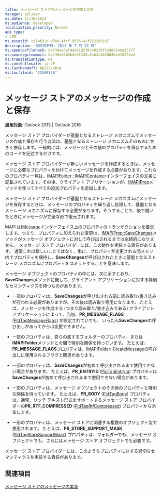 ```yaml
---
title: メッセージ ストアのメッセージの作成と保存
manager: soliver
ms.date: 11/16/2014
ms.audience: Developer
localization_priority: Normal
api_type:
- COM
ms.assetid: cc74b31c-d7ed-4fcf-9535-a2f9222901b7
description: '最終更新日: 2011 年 7 月 23 日'
ms.openlocfilehash: be718ea3ef4da91d2f85a0229f5a506198a2527f
ms.sourcegitcommit: 0cf39e5382b8c6f236c8a63c6036849ed3527ded
ms.translationtype: HT
ms.contentlocale: ja-JP
ms.lasthandoff: 08/23/2018
ms.locfileid: "22589176"
---
```

# <a name="creating-and-storing-messages-in-message-stores"></a>メッセージ ストアのメッセージの作成と保存

  
  
**適用対象**: Outlook 2013 | Outlook 2016 
  
メッセージ ストア プロバイダーが基盤となるストレージ メカニズムでメッセージの作成と保存を行う方法は、基盤となるストレージ メカニズムそのものに大きく依存します。一般的には、メッセージとその値のプロパティを保存するためのコードを記述するだけです。
  
メッセージ ストア プロバイダーが新しいメッセージを作成するときは、メッセージに必要なプロパティを付けてメッセージを作成する必要があります。これらのプロパティ一覧は、[IMAPIFolder : IMAPIContainer](imapifolderimapicontainer.md)インターフェイスの文書に記載されています。その後、クライアント アプリケーションが、[IMAPIProp](imapipropiunknown.md)メソッドを使ってすべての追加プロパティを追加します。 
  
メッセージ ストア プロバイダーが基盤となるストレージ メカニズムにメッセージを保存するときは、メッセージのプロパティを繰り返し処理して、基盤となるストレージ メカニズムに保存する必要があります。そうすることで、後で開いたときにメッセージが完全な形で復元されます。
  
MAPI は[IMessage](imessageimapiprop.md)インターフェイス上のプロパティのトランザクションを要求します。つまり、プロパティに加えられた変更は、[IMAPIProp::SaveChanges](imapiprop-savechanges.md)メソッドがメッセージ オブジェクトに対して呼び出されるまでは永続的になりません。 メッセージ ストア プロバイダーには、この動作を実装する責任があります。 通常これは難しいことではなく、単に、プロパティが変更される間メモリ内でプロパティを保持し、**SaveChanges**が呼び出されたときに基盤となるストレージ メカニズムにプロパティをコミットすることを意味します。 
  
メッセージ オブジェクトのプロパティの中には、次に示すとおり、**SaveChanges**メソッドに関して、クライアント アプリケーションに対する特別なセマンティクスを持つものがあります。 
  
- 一部のプロパティは、**SaveChanges**が呼び出される前に読み取り/書き込みが行われる必要がありますが、その後は読み取り専用になります。 たとえば、メッセージを作成する (つまり読み取り/書き込みである) クライアント アプリケーションによって、当初、**PR_MESSAGE_FLAGS** ([PidTagMessageFlags](pidtagmessageflags-canonical-property.md)) が設定されていても、 いったん**SaveChanges**の呼び出しがあってからは変更できません。
    
- 一部のプロパティは、自らの属するフォルダーのプロパティ、または**IMAPIFolder**メソッドとの間で特別な関係を持っています。 たとえば、 **PR_MESSAGE_FLAGS**プロパティは、[IMAPIFolder::CreateMessage](imapifolder-createmessage.md)の呼び出しに使用されるフラグと関連があります。 
    
- 一部のプロパティは、**SaveChanges**が初めて呼び出されるまで使用できない場合があります。 たとえば、**PR_ENTRYID** ([PidTagEntryId](pidtagentryid-canonical-property.md)) プロパティは**SaveChanges**が初めて呼び出されるまで使用できない場合があります。 
    
- 一部のプロパティは、メッセージ オブジェクトのその他のプロパティと特別な関係を持っています。 たとえば、**PR_BODY** ([PidTagBody](pidtagbody-canonical-property.md)) プロパティは、通常、リッチ テキスト形式をサポートするメッセージ ストア プロバイダーの**PR_RTF_COMPRESSED** ([PidTagRtfCompressed](pidtagrtfcompressed-canonical-property.md)) プロパティから派生します。
    
- 一部のプロパティは、メッセージ ストアに関連する複数のオブジェクト型で使用されます。 たとえば、**PR_STORE_SUPPORT_MASK** ([PidTagStoreSupportMask](pidtagstoresupportmask-canonical-property.md)) プロパティは、フォルダーでも、メッセージ オブジェクトでも、さらにはメッセージ ストア オブジェクトでも必要です。
    
メッセージ ストア プロバイダーには、このようなプロパティに対する適切なセマンティクスを実装する責任があります。
  
## <a name="see-also"></a>関連項目



[メッセージ ストアのメッセージの実装](implementing-messages-in-message-stores.md)

